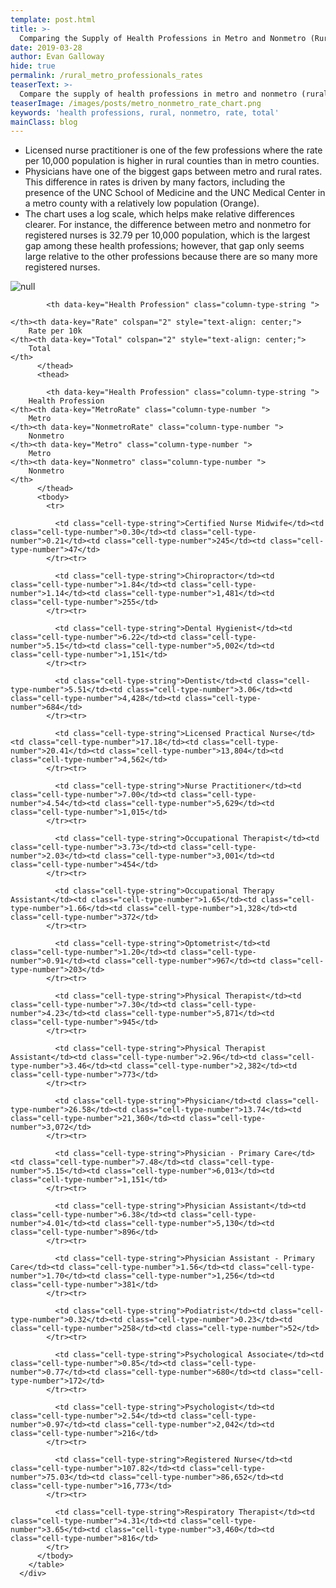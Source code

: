 ```yaml
---
template: post.html
title: >-
  Comparing the Supply of Health Professions in Metro and Nonmetro (Rural) Counties
date: 2019-03-28
author: Evan Galloway
hide: true
permalink: /rural_metro_professionals_rates
teaserText: >-
  Compare the supply of health professions in metro and nonmetro (rural) counties. 
teaserImage: /images/posts/metro_nonmetro_rate_chart.png
keywords: 'health professions, rural, nonmetro, rate, total'
mainClass: blog
---
```

- Licensed nurse practitioner is one of the few professions where the rate per 10,000 population is higher in rural counties than in metro counties.
- Physicians have one of the biggest gaps between metro and rural rates. This difference in rates is driven by many factors, including the presence of the UNC School of Medicine and the UNC Medical Center in a metro county with a relatively low population (Orange).
- The chart uses a log scale, which helps make relative differences clearer. For instance, the difference between metro and nonmetro for registered nurses is 32.79 per 10,000 population, which is the largest gap among these health professions; however, that gap only seems large relative to the other professions because there are so many more registered nurses.

![null](/images/posts/metro_nonmetro_rate_chart.png)

<div>
        <table >
                  <thead>
            
            <th data-key="Health Profession" class="column-type-string ">
    
    </th><th data-key="Rate" colspan="2" style="text-align: center;">
        Rate per 10k
    </th><th data-key="Total" colspan="2" style="text-align: center;">
        Total
    </th>
          </thead>
          <thead>
            
            <th data-key="Health Profession" class="column-type-string ">
        Health Profession
    </th><th data-key="MetroRate" class="column-type-number ">
        Metro
    </th><th data-key="NonmetroRate" class="column-type-number ">
        Nonmetro
    </th><th data-key="Metro" class="column-type-number ">
        Metro
    </th><th data-key="Nonmetro" class="column-type-number ">
        Nonmetro
    </th>
          </thead>
          <tbody>
            <tr>
              
              <td class="cell-type-string">Certified Nurse Midwife</td><td class="cell-type-number">0.30</td><td class="cell-type-number">0.21</td><td class="cell-type-number">245</td><td class="cell-type-number">47</td>
            </tr><tr>
              
              <td class="cell-type-string">Chiropractor</td><td class="cell-type-number">1.84</td><td class="cell-type-number">1.14</td><td class="cell-type-number">1,481</td><td class="cell-type-number">255</td>
            </tr><tr>
              
              <td class="cell-type-string">Dental Hygienist</td><td class="cell-type-number">6.22</td><td class="cell-type-number">5.15</td><td class="cell-type-number">5,002</td><td class="cell-type-number">1,151</td>
            </tr><tr>
              
              <td class="cell-type-string">Dentist</td><td class="cell-type-number">5.51</td><td class="cell-type-number">3.06</td><td class="cell-type-number">4,428</td><td class="cell-type-number">684</td>
            </tr><tr>
              
              <td class="cell-type-string">Licensed Practical Nurse</td><td class="cell-type-number">17.18</td><td class="cell-type-number">20.41</td><td class="cell-type-number">13,804</td><td class="cell-type-number">4,562</td>
            </tr><tr>
              
              <td class="cell-type-string">Nurse Practitioner</td><td class="cell-type-number">7.00</td><td class="cell-type-number">4.54</td><td class="cell-type-number">5,629</td><td class="cell-type-number">1,015</td>
            </tr><tr>
              
              <td class="cell-type-string">Occupational Therapist</td><td class="cell-type-number">3.73</td><td class="cell-type-number">2.03</td><td class="cell-type-number">3,001</td><td class="cell-type-number">454</td>
            </tr><tr>
              
              <td class="cell-type-string">Occupational Therapy Assistant</td><td class="cell-type-number">1.65</td><td class="cell-type-number">1.66</td><td class="cell-type-number">1,328</td><td class="cell-type-number">372</td>
            </tr><tr>
              
              <td class="cell-type-string">Optometrist</td><td class="cell-type-number">1.20</td><td class="cell-type-number">0.91</td><td class="cell-type-number">967</td><td class="cell-type-number">203</td>
            </tr><tr>
              
              <td class="cell-type-string">Physical Therapist</td><td class="cell-type-number">7.30</td><td class="cell-type-number">4.23</td><td class="cell-type-number">5,871</td><td class="cell-type-number">945</td>
            </tr><tr>
              
              <td class="cell-type-string">Physical Therapist Assistant</td><td class="cell-type-number">2.96</td><td class="cell-type-number">3.46</td><td class="cell-type-number">2,382</td><td class="cell-type-number">773</td>
            </tr><tr>
              
              <td class="cell-type-string">Physician</td><td class="cell-type-number">26.58</td><td class="cell-type-number">13.74</td><td class="cell-type-number">21,360</td><td class="cell-type-number">3,072</td>
            </tr><tr>
              
              <td class="cell-type-string">Physician - Primary Care</td><td class="cell-type-number">7.48</td><td class="cell-type-number">5.15</td><td class="cell-type-number">6,013</td><td class="cell-type-number">1,151</td>
            </tr><tr>
              
              <td class="cell-type-string">Physician Assistant</td><td class="cell-type-number">6.38</td><td class="cell-type-number">4.01</td><td class="cell-type-number">5,130</td><td class="cell-type-number">896</td>
            </tr><tr>
              
              <td class="cell-type-string">Physician Assistant - Primary Care</td><td class="cell-type-number">1.56</td><td class="cell-type-number">1.70</td><td class="cell-type-number">1,256</td><td class="cell-type-number">381</td>
            </tr><tr>
              
              <td class="cell-type-string">Podiatrist</td><td class="cell-type-number">0.32</td><td class="cell-type-number">0.23</td><td class="cell-type-number">258</td><td class="cell-type-number">52</td>
            </tr><tr>
              
              <td class="cell-type-string">Psychological Associate</td><td class="cell-type-number">0.85</td><td class="cell-type-number">0.77</td><td class="cell-type-number">680</td><td class="cell-type-number">172</td>
            </tr><tr>
              
              <td class="cell-type-string">Psychologist</td><td class="cell-type-number">2.54</td><td class="cell-type-number">0.97</td><td class="cell-type-number">2,042</td><td class="cell-type-number">216</td>
            </tr><tr>
              
              <td class="cell-type-string">Registered Nurse</td><td class="cell-type-number">107.82</td><td class="cell-type-number">75.03</td><td class="cell-type-number">86,652</td><td class="cell-type-number">16,773</td>
            </tr><tr>
              
              <td class="cell-type-string">Respiratory Therapist</td><td class="cell-type-number">4.31</td><td class="cell-type-number">3.65</td><td class="cell-type-number">3,460</td><td class="cell-type-number">816</td>
            </tr>
          </tbody>
        </table>
      </div>